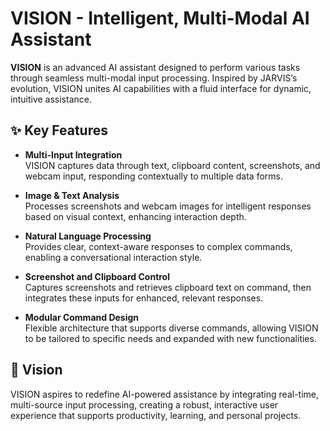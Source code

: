 # VISION - Intelligent, Multi-Modal AI Assistant

**VISION** is an advanced AI assistant designed to perform various tasks through seamless multi-modal input processing. Inspired by JARVIS’s evolution, VISION unites AI capabilities with a fluid interface for dynamic, intuitive assistance.

## ✨ Key Features

- **Multi-Input Integration**  
  VISION captures data through text, clipboard content, screenshots, and webcam input, responding contextually to multiple data forms.

- **Image & Text Analysis**  
  Processes screenshots and webcam images for intelligent responses based on visual context, enhancing interaction depth.

- **Natural Language Processing**  
  Provides clear, context-aware responses to complex commands, enabling a conversational interaction style.

- **Screenshot and Clipboard Control**  
  Captures screenshots and retrieves clipboard text on command, then integrates these inputs for enhanced, relevant responses.

- **Modular Command Design**  
  Flexible architecture that supports diverse commands, allowing VISION to be tailored to specific needs and expanded with new functionalities.

## 🚀 Vision

VISION aspires to redefine AI-powered assistance by integrating real-time, multi-source input processing, creating a robust, interactive user experience that supports productivity, learning, and personal projects.
